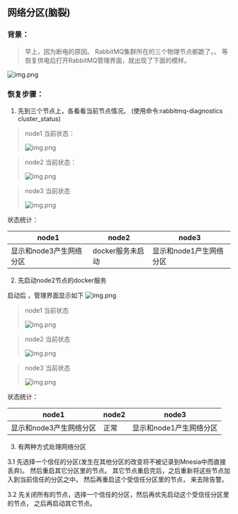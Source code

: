 ## 网络分区(脑裂)


### 背景：

> 早上，因为断电的原因。 RabbitMQ集群所在的三个物理节点都跪了。。 等恢复供电后打开RabbitMQ管理界面，就出现了下面的模样。

![img.png](../img/net_partition.png)

### 恢复步骤：

1. 先到三个节点上，各看看当前节点情况。 (使用命令:rabbitmq-diagnostics cluster_status)

> node1 当前状态：
>
> ![img.png](../img/node1_status.png)

> node2 当前状态：
> 
> ![img.png](../img/node2_status.png) 


> node3 当前状态
> 
> ![img.png](../img/node3_status.png)

状态统计：

| node1 | node2  | node3 |
|-------|--------|-------|
| 显示和node3产生网络分区 |  docker服务未启动 | 显示和node1产生网络分区 |


2. 先启动node2节点的docker服务

启动后 ，管理界面显示如下
![img.png](../img/net_partition2.png)

> node1 当前状态
> 
> ![img.png](../img/node1_status2.png)


> node2 当前状态
> 
> ![img.png](../img/node2_status2.png)

> node3 当前状态
> 
> ![img.png](../img/node3_status2.png)

状态统计：

| node1 | node2  | node3 |
|-------|--------|-------|
| 显示和node3产生网络分区 |  正常 | 显示和node1产生网络分区 |

3. 有两种方式处理网络分区

3.1  先选择一个信任的分区(发生在其他分区的改变将不被记录到Mnesia中而直接丢弃)。 然后重启其它分区里的节点。 其它节点重启完后，之后重新将这些节点加入到当前信任的分区之中。
然后再重启这个受信任分区里的节点， 来去除告警。

3.2 先关闭所有的节点，选择一个信任的分区，然后再优先启动这个受信任分区里的节点， 之后再启动其它节点。

